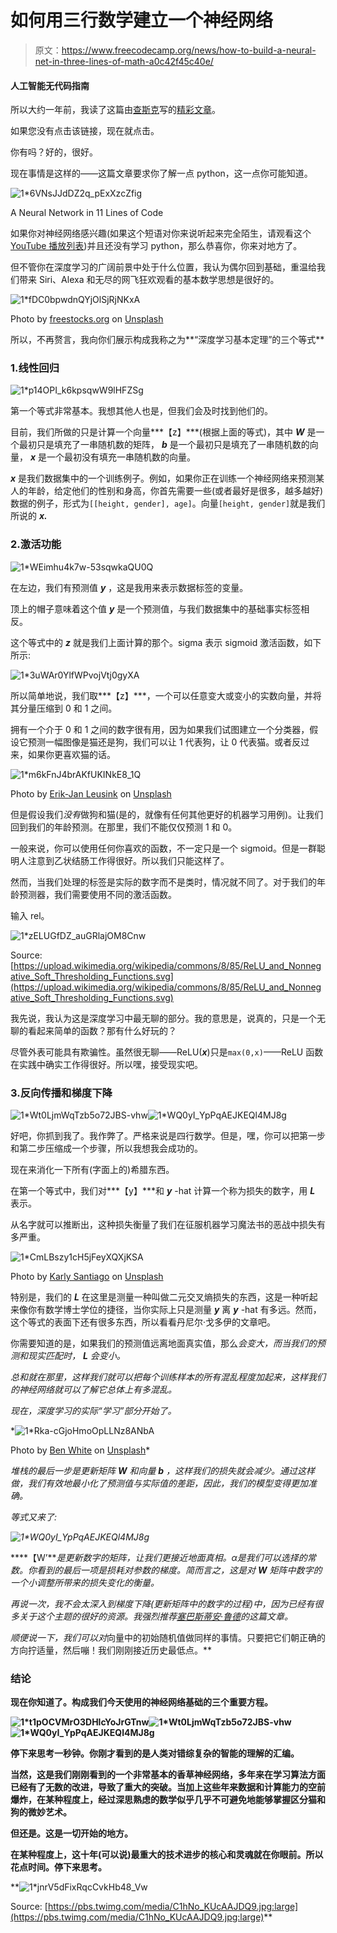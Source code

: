 # 如何用三行数学建立一个神经网络

> 原文：<https://www.freecodecamp.org/news/how-to-build-a-neural-net-in-three-lines-of-math-a0c42f45c40e/>

#### 人工智能无代码指南

所以大约一年前，我读了这篇由[查斯克](https://www.freecodecamp.org/news/how-to-build-a-neural-net-in-three-lines-of-math-a0c42f45c40e/undefined)写的[精彩文章](https://iamtrask.github.io/2015/07/12/basic-python-network/)。

如果您没有点击该链接，现在就点击。

你有吗？好的，很好。

现在事情是这样的——这篇文章要求你了解一点 python，这一点你可能知道。

![1*6VNsJJdDZ2q_pExXzcZfig](img/820d7635963cf680e909ad22b2aa070a.png)

A Neural Network in 11 Lines of Code

如果你对神经网络感兴趣(如果这个短语对你来说听起来完全陌生，请观看这个 [YouTube 播放列表](https://www.youtube.com/playlist?list=PLZHQObOWTQDNU6R1_67000Dx_ZCJB-3pi))并且还没有学习 python，那么恭喜你，你来对地方了。

但不管你在深度学习的广阔前景中处于什么位置，我认为偶尔回到基础，重温给我们带来 Siri、Alexa 和无尽的网飞狂欢观看的基本数学思想是很好的。

![1*fDC0bpwdnQYjOlSjRjNKxA](img/9c8e58b5f86cf182bc09a6a1e466d3dc.png)

Photo by [freestocks.org](https://unsplash.com/photos/11SgH7U6TmI?utm_source=unsplash&utm_medium=referral&utm_content=creditCopyText) on [Unsplash](https://unsplash.com/search/photos/netflix?utm_source=unsplash&utm_medium=referral&utm_content=creditCopyText)

所以，不再赘言，我向你们展示构成我称之为**“深度学习基本定理”的三个等式**

### 1.线性回归

![1*p14OPI_k6kpsqwW9lHFZSg](img/8b77de2c86d31072a054934f6a98d517.png)

第一个等式非常基本。我想其他人也是，但我们会及时找到他们的。

目前，我们所做的只是计算一个向量***【z】***(根据上面的等式)，其中 ***W*** 是一个最初只是填充了一串随机数的矩阵， ***b*** 是一个最初只是填充了一串随机数的向量， ***x*** 是一个最初没有填充一串随机数的向量。

***x*** 是我们数据集中的一个训练例子。例如，如果你正在训练一个神经网络来预测某人的年龄，给定他们的性别和身高，你首先需要一些(或者最好是很多，越多越好)数据的例子，形式为`[[height, gender], age]`。向量`[height, gender]`就是我们所说的 ***x.***

### 2.激活功能

![1*WEimhu4k7w-53sqwkaQU0Q](img/914e76973d02000c2c478be35316335c.png)

在左边，我们有预测值 ***y*** ，这是我用来表示数据标签的变量。

顶上的帽子意味着这个值 ***y*** 是一个预测值，与我们数据集中的基础事实标签相反。

这个等式中的 ***z*** 就是我们上面计算的那个。sigma 表示 sigmoid 激活函数，如下所示:

![1*3uWAr0YlfWPvojVtj0gyXA](img/692225b00280332477baa73bbeca6acf.png)

所以简单地说，我们取***【z】***，一个可以任意变大或变小的实数向量，并将其分量压缩到 0 和 1 之间。

拥有一个介于 0 和 1 之间的数字很有用，因为如果我们试图建立一个分类器，假设它预测一幅图像是猫还是狗，我们可以让 1 代表狗，让 0 代表猫。或者反过来，如果你更喜欢猫的话。

![1*m6kFnJ4brAKfUKINkE8_1Q](img/068d8d7df607da983f04be34bc920652.png)

Photo by [Erik-Jan Leusink](https://unsplash.com/photos/tzzpfLiRPlA?utm_source=unsplash&utm_medium=referral&utm_content=creditCopyText) on [Unsplash](https://unsplash.com/search/photos/cat?utm_source=unsplash&utm_medium=referral&utm_content=creditCopyText)

但是假设我们*没有*做狗和猫(是的，就像有任何其他更好的机器学习用例)。让我们回到我们的年龄预测。在那里，我们不能仅仅预测 1 和 0。

一般来说，你可以使用任何你喜欢的函数，不一定只是一个 sigmoid。但是一群聪明人注意到乙状结肠工作得很好。所以我们只能这样了。

然而，当我们处理的标签是实际的数字而不是类时，情况就不同了。对于我们的年龄预测器，我们需要使用不同的激活函数。

输入 rel。

![1*zELUGfDZ_auGRlajOM8Cnw](img/712d6334549a940e5af7a2a3b59cc384.png)

Source: [https://upload.wikimedia.org/wikipedia/commons/8/85/ReLU_and_Nonnegative_Soft_Thresholding_Functions.svg](https://upload.wikimedia.org/wikipedia/commons/8/85/ReLU_and_Nonnegative_Soft_Thresholding_Functions.svg)

我先说，我认为这是深度学习中最无聊的部分。我的意思是，说真的，只是一个无聊的看起来简单的函数？那有什么好玩的？

尽管外表可能具有欺骗性。虽然很无聊——ReLU(***x***)只是`max(0,x)`——ReLU 函数在实践中确实工作得很好。所以嘿，接受现实吧。

### 3.反向传播和梯度下降

![1*Wt0LjmWqTzb5o72JBS-vhw](img/229f0b72979ea4c15f5c7ea21df15178.png)![1*WQ0yI_YpPqAEJKEQl4MJ8g](img/52237f0ce4dee616d65a509dabef2ee7.png)

好吧，你抓到我了。我作弊了。严格来说是四行数学。但是，嘿，你可以把第一步和第二步压缩成一个步骤，所以我想我会成功的。

现在来消化一下所有(字面上的)希腊东西。

在第一个等式中，我们对***【y】***和 ***y*** -hat 计算一个称为损失的数字，用 ***L*** 表示。

从名字就可以推断出，这种损失衡量了我们在征服机器学习魔法书的恶战中损失有多严重。

![1*CmLBszy1cH5jFeyXQXjKSA](img/069bcb73a15378df0512c2b9fc997af7.png)

Photo by [Karly Santiago](https://unsplash.com/photos/79Ut1cRYoQ0?utm_source=unsplash&utm_medium=referral&utm_content=creditCopyText) on [Unsplash](https://unsplash.com/search/photos/magic?utm_source=unsplash&utm_medium=referral&utm_content=creditCopyText)

特别是，我们的 ***L*** 在这里是测量一种叫做二元交叉熵损失的东西，这是一种听起来像你有数学博士学位的捷径，当你实际上只是测量 ***y*** 离 ***y*** -hat 有多远。然而，这个等式的表面下还有很多东西，所以看看丹尼尔·戈多伊的文章吧。

你需要知道的是，如果我们的预测值远离地面真实值，那么*会变大，而当我们的预测和现实匹配时， ***L*** 会变小。*

*总和就在那里，这样我们就可以把每个训练样本的所有混乱程度加起来，这样我们的神经网络就可以了解它总体上有多混乱。*

*现在，深度学习的实际“学习”部分开始了。*

*![1*Rka-cGjoHmoOpLLNz8ANbA](img/18c0a7540d8f2d796cd60b348d16e643.png)

Photo by [Ben White](https://unsplash.com/photos/1MHU3zpTvro?utm_source=unsplash&utm_medium=referral&utm_content=creditCopyText) on [Unsplash](https://unsplash.com/search/photos/learning?utm_source=unsplash&utm_medium=referral&utm_content=creditCopyText)* 

*堆栈的最后一步是更新矩阵 ***W*** 和向量 ***b*** ，这样我们的损失就会减少。通过这样做，我们有效地最小化了预测值与实际值的差距，因此，我们的模型变得更加准确。*

*等式又来了:*

*![1*WQ0yI_YpPqAEJKEQl4MJ8g](img/52237f0ce4dee616d65a509dabef2ee7.png)*

****【W’***是更新数字的矩阵，让我们更接近地面真相。α是我们可以选择的常数。你看到的最后一项是损耗对参数的梯度。简而言之，这是对 ***W*** 矩阵中数字的一个小调整所带来的损失变化的衡量。*

*再说一次，我不会太深入到梯度下降(更新矩阵中的数字的过程)中，因为已经有很多关于这个主题的很好的资源。我强烈推荐[塞巴斯蒂安·鲁德](https://www.freecodecamp.org/news/how-to-build-a-neural-net-in-three-lines-of-math-a0c42f45c40e/undefined)的这篇文章。*

*顺便说一下，我们可以对*向量中的初始随机值做同样的事情。只要把它们朝正确的方向拧适量，然后嘣！我们刚刚接近历史最低点。**

### **结论**

**现在你知道了。构成我们今天使用的神经网络基础的三个重要方程。**

**![1*t1pOCVMrO3DHlcYoJrGTnw](img/31129fa56e627a45c82f3429001b57d8.png)****![1*Wt0LjmWqTzb5o72JBS-vhw](img/229f0b72979ea4c15f5c7ea21df15178.png)****![1*WQ0yI_YpPqAEJKEQl4MJ8g](img/52237f0ce4dee616d65a509dabef2ee7.png)**

**停下来思考一秒钟。你刚才看到的是人类对错综复杂的智能的理解的汇编。**

**当然，这是我们刚刚看到的一个非常基本的香草神经网络，多年来在学习算法方面已经有了无数的改进，导致了重大的突破。当加上这些年来数据和计算能力的空前爆炸，在某种程度上，经过深思熟虑的数学似乎几乎不可避免地能够掌握区分猫和狗的微妙艺术。**

**但还是。这是一切开始的地方。**

**在某种程度上，这十年(可以说)最重大的技术进步的核心和灵魂就在你眼前。所以花点时间。停下来思考。**

**![1*jnrV5dFixRqcCvkHb48_Vw](img/b3d19d1e24f5d3c06fa7e4d63460da70.png)

Source: [https://pbs.twimg.com/media/C1hNo_KUcAAJDQ9.jpg:large](https://pbs.twimg.com/media/C1hNo_KUcAAJDQ9.jpg:large)**